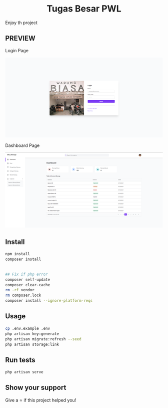 <h1 align="center">Tugas Besar PWL</h1>
<p> Enjoy th project
</p>

## PREVIEW
<p>Login Page</p>
<img src="preview1.png"/>
<p>Dashboard Page</p>
<img src="preview2.png"/>

## Install

```sh
npm install
composer install
```
```sh

## Fix if php error  
composer self-update
composer clear-cache
rm -rf vendor
rm composer.lock
composer install --ignore-platform-reqs
```
## Usage

```sh
cp .env.example .env
php artisan key:generate
php artisan migrate:refresh --seed
php artisan storage:link
```

## Run tests

```sh
php artisan serve
```

## Show your support

Give a ⭐️ if this project helped you!
